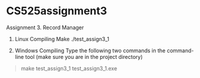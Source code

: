 # CS525assignment3
Assignment 3. Record Manager

1. Linux Compiling
Make
./test_assign3_1

2. Windows Compiling
Type the following two commands in the command-line tool (make sure you are in the project directory)
>make test_assign3_1
>test_assign3_1.exe
